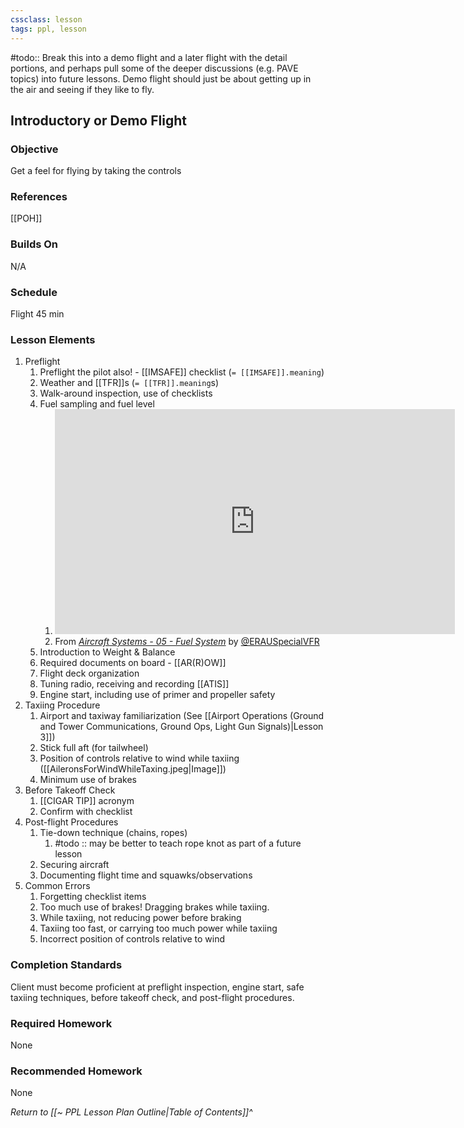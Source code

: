 ```yaml
---
cssclass: lesson
tags: ppl, lesson
---
```

#todo:: Break this into a demo flight and a later flight with the detail portions, and perhaps pull some of the deeper discussions (e.g. PAVE topics) into future lessons. Demo flight should just be about getting up in the air and seeing if they like to fly.

## Introductory or Demo Flight

### Objective
Get a feel for flying by taking the controls

### References
[[POH]]

### Builds On
N/A

### Schedule
Flight 45 min

### Lesson Elements
1. Preflight
	1. Preflight the pilot also! - [[IMSAFE]] checklist (`= [[IMSAFE]].meaning`)
	2. Weather and [[TFR]]s (`= [[TFR]].meaning`s)
	3. Walk-around inspection, use of checklists
	4. Fuel sampling and fuel level
		1. <iframe id="ytplayer" type="text/html" width="640" height="360" src="https://youtube.com/embed/rya4YFDpsPs?start=193"  frameborder="0"></iframe>
		2. From *[Aircraft Systems - 05 - Fuel System](https://www.youtube.com/watch?v=rya4YFDpsPs)* by [@ERAUSpecialVFR](https://www.youtube.com/@ERAUSpecialVFR)
	5. Introduction to Weight & Balance
	6. Required documents on board - [[AR(R)OW]]
	7. Flight deck organization
	8. Tuning radio, receiving and recording [[ATIS]]
	9. Engine start, including use of primer and propeller safety
2. Taxiing Procedure
	1. Airport and taxiway familiarization (See [[Airport Operations (Ground and Tower Communications, Ground Ops, Light Gun Signals)|Lesson 3]])
	2. Stick full aft (for tailwheel)
	3. Position of controls relative to wind while taxiing ([[AileronsForWindWhileTaxing.jpeg|Image]])
	4. Minimum use of brakes
3. Before Takeoff Check
	1. [[CIGAR TIP]] acronym
	2. Confirm with checklist
4. Post-flight Procedures
	1. Tie-down technique (chains, ropes) 
		1. #todo :: may be better to teach rope knot as part of a future lesson
	3. Securing aircraft
	4. Documenting flight time and squawks/observations
5. Common Errors
	1. Forgetting checklist items
	2. Too much use of brakes! Dragging brakes while taxiing.
	3. While taxiing, not reducing power before braking
	4. Taxiing too fast, or carrying too much power while taxiing
	5. Incorrect position of controls relative to wind

### Completion Standards
Client must become proficient at preflight inspection, engine start, safe taxiing techniques, before takeoff check, and post-flight procedures.

### Required Homework
None

### Recommended Homework
None

*Return to [[~ PPL Lesson Plan Outline|Table of Contents]]^*
